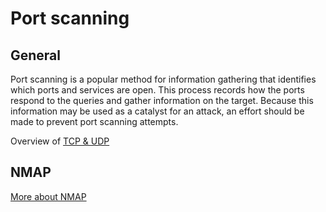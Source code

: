 # Port scanning

## General

Port scanning is a popular method for information gathering that identifies which ports and services are open. This process records how the ports respond to the queries and gather information on the target. Because this information may be used as a catalyst for an attack, an effort should be made to prevent port scanning attempts.

Overview of [TCP & UDP](TCP-UDP.md)

## NMAP

[More about NMAP](NMAP.md)
